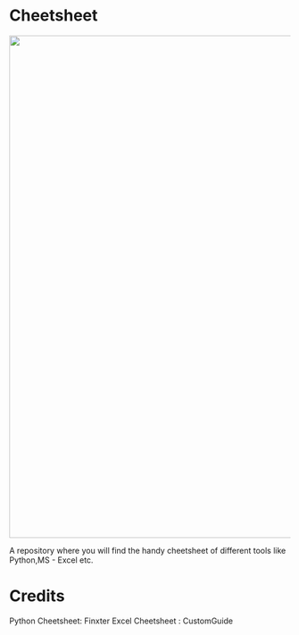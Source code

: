 # Cheetsheet
<img src="https://1.bp.blogspot.com/-z6g5Gj2vWBI/Xay3pQt5lyI/AAAAAAAAUPY/YMXp6wYVk0cAgZs53dledZIGoWCJ5AgEQCLcBGAsYHQ/s400/ZigzagAccomplishedAmericanwarmblood-max-1mb.gif" align="centre" height="undefined" width="900" />
</div>

A repository where you will find the handy cheetsheet of different tools like Python,MS - Excel etc.

# Credits

Python Cheetsheet: Finxter
Excel Cheetsheet : CustomGuide
